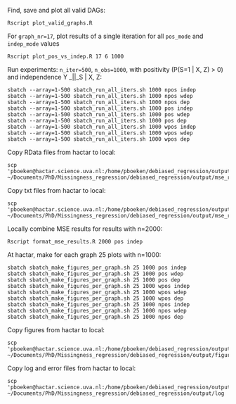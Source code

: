 
Find, save and plot all valid DAGs:
```
Rscript plot_valid_graphs.R
```

For `graph_nr=17`, plot results of a single iteration for all `pos_mode` and `indep_mode` values
```
Rscript plot_pos_vs_indep.R 17 6 1000
```

Run experiments: `n_iter=500`, `n_obs=1000`, with positivity (P(S=1 | X, Z) > 0) and independence Y _||_S | X, Z:
```
sbatch --array=1-500 sbatch_run_all_iters.sh 1000 npos indep
sbatch --array=1-500 sbatch_run_all_iters.sh 1000 npos wdep
sbatch --array=1-500 sbatch_run_all_iters.sh 1000 npos dep
sbatch --array=1-500 sbatch_run_all_iters.sh 1000 pos indep
sbatch --array=1-500 sbatch_run_all_iters.sh 1000 pos wdep
sbatch --array=1-500 sbatch_run_all_iters.sh 1000 pos dep
sbatch --array=1-500 sbatch_run_all_iters.sh 1000 wpos indep
sbatch --array=1-500 sbatch_run_all_iters.sh 1000 wpos wdep
sbatch --array=1-500 sbatch_run_all_iters.sh 1000 wpos dep
```

Copy RData files from hactar to local:
```
scp 'pboeken@hactar.science.uva.nl:/home/pboeken/debiased_regression/output/mse_results/*.RData' ~/Documents/PhD/Missingness_regression/debiased_regression/output/mse_results
```

Copy txt files from hactar to local:
```
scp 'pboeken@hactar.science.uva.nl:/home/pboeken/debiased_regression/output/mse_results/*.txt' ~/Documents/PhD/Missingness_regression/debiased_regression/output/mse_results
```

Locally combine MSE results for results with n=2000:
```
Rscript format_mse_results.R 2000 pos indep
```

At hactar, make for each graph 25 plots with n=1000:
```
sbatch sbatch_make_figures_per_graph.sh 25 1000 pos indep
sbatch sbatch_make_figures_per_graph.sh 25 1000 pos wdep
sbatch sbatch_make_figures_per_graph.sh 25 1000 pos dep
sbatch sbatch_make_figures_per_graph.sh 25 1000 wpos indep
sbatch sbatch_make_figures_per_graph.sh 25 1000 wpos wdep
sbatch sbatch_make_figures_per_graph.sh 25 1000 wpos dep
sbatch sbatch_make_figures_per_graph.sh 25 1000 npos indep
sbatch sbatch_make_figures_per_graph.sh 25 1000 npos wdep
sbatch sbatch_make_figures_per_graph.sh 25 1000 npos dep
```

Copy figures from hactar to local:
```
scp 'pboeken@hactar.science.uva.nl:/home/pboeken/debiased_regression/output/figures/*' ~/Documents/PhD/Missingness_regression/debiased_regression/output/figures
```

Copy log and error files from hactar to local:
```
scp 'pboeken@hactar.science.uva.nl:/home/pboeken/debiased_regression/output/log/*' ~/Documents/PhD/Missingness_regression/debiased_regression/output/log
```